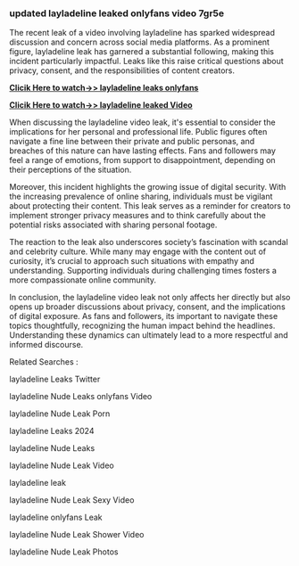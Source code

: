 ### updated layladeline leaked onlyfans video 7gr5e

The recent leak of a video involving layladeline has sparked widespread discussion and concern across social media platforms. As a prominent figure, layladeline leak has garnered a substantial following, making this incident particularly impactful. Leaks like this raise critical questions about privacy, consent, and the responsibilities of content creators.


**[Clicik Here to watch->> layladeline leaks onlyfans ](http://xxxvd.top)**

**[Clicik Here to watch->> layladeline leaked Video](http://xxxvd.top)**


When discussing the layladeline video leak, it's essential to consider the implications for her personal and professional life. Public figures often navigate a fine line between their private and public personas, and breaches of this nature can have lasting effects. Fans and followers may feel a range of emotions, from support to disappointment, depending on their perceptions of the situation.

Moreover, this incident highlights the growing issue of digital security. With the increasing prevalence of online sharing, individuals must be vigilant about protecting their content. This leak serves as a reminder for creators to implement stronger privacy measures and to think carefully about the potential risks associated with sharing personal footage.

The reaction to the leak also underscores society’s fascination with scandal and celebrity culture. While many may engage with the content out of curiosity, it’s crucial to approach such situations with empathy and understanding. Supporting individuals during challenging times fosters a more compassionate online community.

In conclusion, the layladeline video leak not only affects her directly but also opens up broader discussions about privacy, consent, and the implications of digital exposure. As fans and followers, its important to navigate these topics thoughtfully, recognizing the human impact behind the headlines. Understanding these dynamics can ultimately lead to a more respectful and informed discourse.


Related Searches :

layladeline Leaks Twitter

layladeline Nude Leaks onlyfans Video

layladeline Nude Leak Porn

layladeline Leaks 2024

layladeline Nude Leaks

layladeline Nude Leak  Video

 layladeline leak  

layladeline Nude Leak Sexy Video

layladeline onlyfans Leak 

layladeline Nude Leak Shower Video

layladeline Nude Leak Photos

